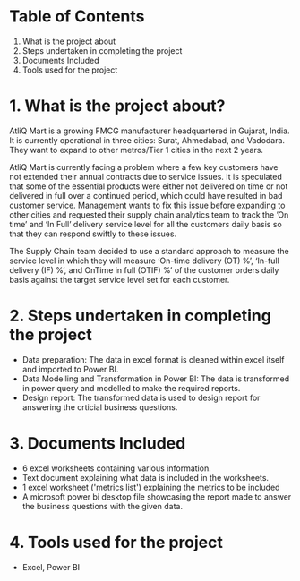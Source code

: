 # Table of Contents
1. What is the project about
2. Steps undertaken in completing the project
3. Documents Included
4. Tools used for the project
# 1. What is the project about?
AtliQ Mart is a growing FMCG manufacturer headquartered in Gujarat, India. It is currently operational in three cities: Surat, Ahmedabad, and Vadodara. They want to expand to other metros/Tier 1 cities in the next 2 years.

AtliQ Mart is currently facing a problem where a few key customers have not extended their annual contracts due to service issues. It is speculated that some of the essential products were either not delivered on time or not delivered in full over a continued period, which could have resulted in bad customer service. Management wants to fix this issue before expanding to other cities and requested their supply chain analytics team to track the ’On time’ and ‘In Full’ delivery service level for all the customers daily basis so that they can respond swiftly to these issues.

The Supply Chain team decided to use a standard approach to measure the service level in which they will measure ‘On-time delivery (OT) %’, ‘In-full delivery (IF) %’, and OnTime in full (OTIF) %’ of the customer orders daily basis against the target service level set for each customer. 

# 2. Steps undertaken in completing the project
- Data preparation: The data in excel format is cleaned within excel itself and imported to Power BI.
- Data Modelling and Transformation in Power BI: The data is transformed in power query and modelled to make the required reports.
- Design report: The transformed data is used to design report for answering the crticial business questions.
# 3. Documents Included
- 6 excel worksheets containing various information.
- Text document explaining what data is included in the worksheets.
- 1 excel worksheet ('metrics list') explaining the metrics to be included
- A microsoft power bi desktop file showcasing the report made to answer the business questions with the given data.
# 4. Tools used for the project
- Excel, Power BI

